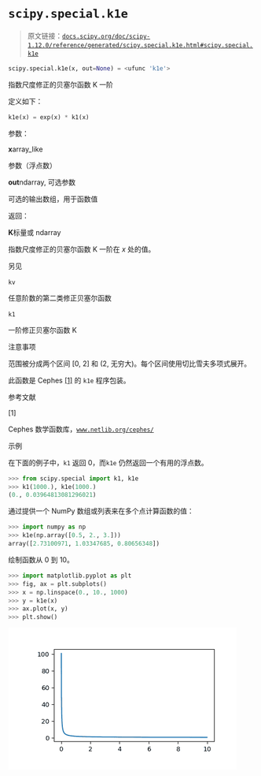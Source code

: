 # `scipy.special.k1e`

> 原文链接：[`docs.scipy.org/doc/scipy-1.12.0/reference/generated/scipy.special.k1e.html#scipy.special.k1e`](https://docs.scipy.org/doc/scipy-1.12.0/reference/generated/scipy.special.k1e.html#scipy.special.k1e)

```py
scipy.special.k1e(x, out=None) = <ufunc 'k1e'>
```

指数尺度修正的贝塞尔函数 K 一阶

定义如下：

```py
k1e(x) = exp(x) * k1(x) 
```

参数：

**x**array_like

参数（浮点数）

**out**ndarray, 可选参数

可选的输出数组，用于函数值

返回：

**K**标量或 ndarray

指数尺度修正的贝塞尔函数 K 一阶在 *x* 处的值。

另见

`kv`

任意阶数的第二类修正贝塞尔函数

`k1`

一阶修正贝塞尔函数 K

注意事项

范围被分成两个区间 [0, 2] 和 (2, 无穷大)。每个区间使用切比雪夫多项式展开。

此函数是 Cephes [[1]](#rdc0ec9c3e6a2-1) 的 `k1e` 程序包装。

参考文献

[1]

Cephes 数学函数库，[`www.netlib.org/cephes/`](http://www.netlib.org/cephes/)

示例

在下面的例子中，`k1` 返回 0，而`k1e` 仍然返回一个有用的浮点数。

```py
>>> from scipy.special import k1, k1e
>>> k1(1000.), k1e(1000.)
(0., 0.03964813081296021) 
```

通过提供一个 NumPy 数组或列表来在多个点计算函数的值：

```py
>>> import numpy as np
>>> k1e(np.array([0.5, 2., 3.]))
array([2.73100971, 1.03347685, 0.80656348]) 
```

绘制函数从 0 到 10。

```py
>>> import matplotlib.pyplot as plt
>>> fig, ax = plt.subplots()
>>> x = np.linspace(0., 10., 1000)
>>> y = k1e(x)
>>> ax.plot(x, y)
>>> plt.show() 
```

![../../_images/scipy-special-k1e-1.png](img/c3121ca1a953810b76e36f497f3969d3.png)
